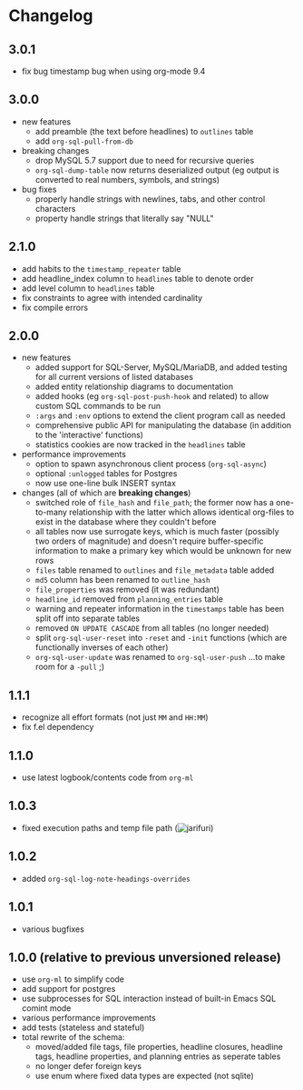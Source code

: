 # Changelog

## 3.0.1

- fix bug timestamp bug when using org-mode 9.4

## 3.0.0

- new features
  - add preamble (the text before headlines) to `outlines` table
  - add `org-sql-pull-from-db`
- breaking changes
  - drop MySQL 5.7 support due to need for recursive queries
  - `org-sql-dump-table` now returns deserialized output (eg output is
    converted to real numbers, symbols, and strings)
- bug fixes
  - properly handle strings with newlines, tabs, and other control characters
  - property handle strings that literally say "NULL"

## 2.1.0

- add habits to the `timestamp_repeater` table
- add headline_index column to `headlines` table to denote order
- add level column to `headlines` table
- fix constraints to agree with intended cardinality
- fix compile errors

## 2.0.0

- new features
  - added support for SQL-Server, MySQL/MariaDB, and added testing for all
    current versions of listed databases
  - added entity relationship diagrams to documentation
  - added hooks (eg `org-sql-post-push-hook` and related) to allow custom SQL
    commands to be run
  - `:args` and `:env` options to extend the client program call as needed
  - comprehensive public API for manipulating the database (in addition to the
    'interactive' functions)
  - statistics cookies are now tracked in the `headlines` table
- performance improvements
  - option to spawn asynchronous client process (`org-sql-async`)
  - optional `:unlogged` tables for Postgres
  - now use one-line bulk INSERT syntax
- changes (all of which are **breaking changes**)
  - switched role of `file_hash` and `file_path`; the former now has a
    one-to-many relationship with the latter which allows identical org-files to
    exist in the database where they couldn't before
  - all tables now use surrogate keys, which is much faster (possibly two orders
    of magnitude) and doesn't require buffer-specific information to make a
    primary key which would be unknown for new rows
  - `files` table renamed to `outlines` and `file_metadata` table
    added
  - `md5` column has been renamed to `outline_hash`
  - `file_properties` was removed (it was redundant)
  - `headline_id` removed from `planning_entries` table
  - warning and repeater information in the `timestamps` table has been split
    off into separate tables
  - removed `ON UPDATE CASCADE` from all tables (no longer needed)
  - split `org-sql-user-reset` into `-reset` and `-init` functions (which are
    functionally inverses of each other)
  - `org-sql-user-update` was renamed to `org-sql-user-push` ...to make room
    for a `-pull` ;)

## 1.1.1

- recognize all effort formats (not just `MM` and `HH:MM`)
- fix f.el dependency

## 1.1.0

- use latest logbook/contents code from `org-ml`

## 1.0.3

- fixed execution paths and temp file path
  (![jarifuri](https://github.com/jarifuri))

## 1.0.2

- added `org-sql-log-note-headings-overrides`

## 1.0.1

- various bugfixes

## 1.0.0 (relative to previous unversioned release)

- use `org-ml` to simplify code
- add support for postgres
- use subprocesses for SQL interaction instead of built-in Emacs SQL comint mode
- various performance improvements
- add tests (stateless and stateful)
- total rewrite of the schema:
   - moved/added file tags, file properties, headline closures, headline tags,
     headline properties, and planning entries as seperate tables
   - no longer defer foreign keys
   - use enum where fixed data types are expected (not sqlite)
